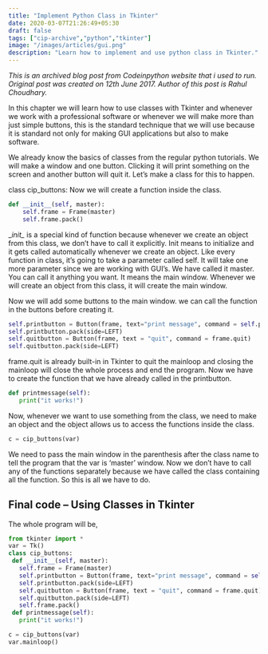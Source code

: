 ```yaml
---
title: "Implement Python Class in Tkinter"
date: 2020-03-07T21:26:49+05:30
draft: false
tags: ["cip-archive","python","tkinter"]
image: "/images/articles/gui.png"
description: "Learn how to implement and use python class in Tkinter."
---
```

_This is an archived blog post from Codeinpython website that i used to run. Original post was created on 12th June 2017. Author of this post is Rahul Choudhary._

In this chapter we will learn how to use classes with Tkinter and whenever we work with a professional software or whenever we will make more than just simple buttons, this is the standard technique that we will use because it is standard not only for making GUI applications but also to make software.

We already know the basics of classes from the regular python tutorials. We will make a window and one button. Clicking it will print something on the screen and another button will quit it. Let’s make a class for this to happen.

class cip_buttons: 
Now we will create a function inside the class.
```python
def __init__(self, master):
    self.frame = Frame(master)
    self.frame.pack()
```     
\__init\__ is a special kind of function because whenever we create an object from this class, we don’t have to call it explicitly. Init means to initialize and it gets called automatically whenever we create an object. Like every function in class, it’s going to take a parameter called self. It will take one more parameter since we are working with GUI’s. We have called it master. You can call it anything you want. It means the main window. Whenever we will create an object from this class, it will create the main window.

Now we will add some buttons to the main window. we can call the function in the buttons before creating it.
```python
self.printbutton = Button(frame, text="print message", command = self.printmessage)
self.printbutton.pack(side=LEFT)
self.quitbutton = Button(frame, text = "quit", command = frame.quit)
self.quitbutton.pack(side=LEFT)
``` 
frame.quit is already built-in in Tkinter to quit the mainloop and closing the mainloop will close the whole process and end the program. Now we have to create the function that we have already called in the printbutton.
```python
def printmessage(self):
   print("it works!")
```   
Now, whenever we want to use something from the class, we need to make an object and the object allows us to access the functions inside the class.
```python
c = cip_buttons(var)
```
We need to pass the main window in the parenthesis after the class name to tell the program that the var is ‘master’ window. Now we don’t have to call any of the functions separately because we have called the class containing all the function. So this is all we have to do.

## Final code – Using Classes in Tkinter
The whole program will be,
```python
from tkinter import *
var = Tk()
class cip_buttons:
 def __init__(self, master):
   self.frame = Frame(master)
   self.printbutton = Button(frame, text="print message", command = self.printmessage)
   self.printbutton.pack(side=LEFT)
   self.quitbutton = Button(frame, text = "quit", command = frame.quit)
   self.quitbutton.pack(side=LEFT)
   self.frame.pack()
 def printmessage(self):
   print("it works!")

c = cip_buttons(var)
var.mainloop()
```